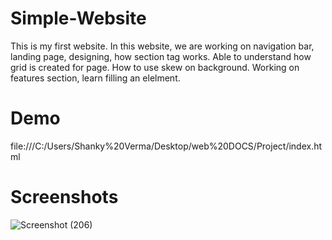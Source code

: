 # Simple-Website
This is my first website.
In this website, we are working on navigation bar, landing page, designing, how section tag works.
Able to understand how grid is created for page.
How to use skew on background.
Working on features section, learn filling an elelment.
# Demo
file:///C:/Users/Shanky%20Verma/Desktop/web%20DOCS/Project/index.html
# Screenshots
![Screenshot (206)](https://user-images.githubusercontent.com/72301582/204782803-f4a290a1-79a6-4bba-a153-84c9ac4b71de.png)


